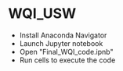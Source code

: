# WQI_USW

- Install Anaconda Navigator
- Launch Jupyter notebook
- Open "Final_WQI_code.ipnb"
- Run cells to execute the code 
